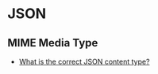 # JSON

## MIME Media Type
* [What is the correct JSON content type?](https://stackoverflow.com/questions/477816/what-is-the-correct-json-content-type)
